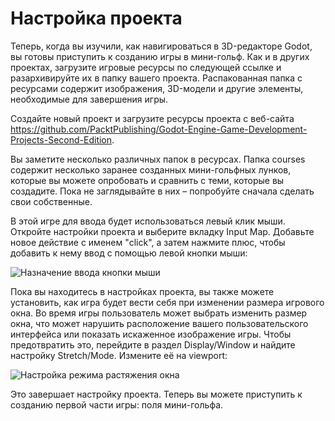 ﻿# Настройка проекта

Теперь, когда вы изучили, как навигироваться в 3D-редакторе Godot, вы готовы приступить к созданию игры в мини-гольф. Как и в других проектах, загрузите игровые ресурсы по следующей ссылке и разархивируйте их в папку вашего проекта. Распакованная папка с ресурсами содержит изображения, 3D-модели и другие элементы, необходимые для завершения игры.

Создайте новый проект и загрузите ресурсы проекта с веб-сайта https://github.com/PacktPublishing/Godot-Engine-Game-Development-Projects-Second-Edition.

Вы заметите несколько различных папок в ресурсах. Папка courses содержит несколько заранее созданных мини-гольфных лунков, которые вы можете опробовать и сравнить с теми, которые вы создадите. Пока не заглядывайте в них – попробуйте сначала сделать свои собственные.

В этой игре для ввода будет использоваться левый клик мыши. Откройте настройки проекта и выберите вкладку Input Map. Добавьте новое действие с именем "click", а затем нажмите плюс, чтобы добавить к нему ввод с помощью левой кнопки мыши:

![Назначение ввода кнопки мыши](/img/mini-golf/10.jpg)

Пока вы находитесь в настройках проекта, вы также можете установить, как игра будет вести себя при изменении размера игрового окна. Во время игры пользователь может выбрать изменить размер окна, что может нарушить расположение вашего пользовательского интерфейса или показать искаженное изображение игры. Чтобы предотвратить это, перейдите в раздел Display/Window и найдите настройку Stretch/Mode. Измените её на viewport:

![Настройка режима растяжения окна](/img/mini-golf/11.jpg)

Это завершает настройку проекта. Теперь вы можете приступить к созданию первой части игры: поля мини-гольфа.
